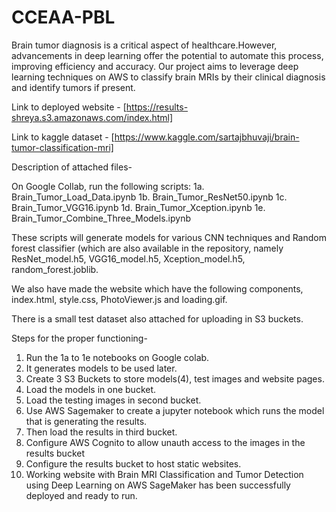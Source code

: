 # CCEAA-PBL
Brain tumor diagnosis is a critical aspect of healthcare.However, advancements in deep learning offer the potential to automate this process, improving efficiency and accuracy. Our project aims to leverage deep learning techniques on AWS to classify brain MRIs by their clinical diagnosis and identify tumors if present.

Link to deployed website - [https://results-shreya.s3.amazonaws.com/index.html]

Link to kaggle dataset -  [https://www.kaggle.com/sartajbhuvaji/brain-tumor-classification-mri]

Description of attached files-

On Google Collab, run the following scripts:
  1a. Brain_Tumor_Load_Data.ipynb
  1b. Brain_Tumor_ResNet50.ipynb
  1c. Brain_Tumor_VGG16.ipynb
  1d. Brain_Tumor_Xception.ipynb
  1e. Brain_Tumor_Combine_Three_Models.ipynb

These scripts will generate models for various CNN techniques and Random forest classifier (which are also available in the repository, namely ResNet_model.h5, VGG16_model.h5, Xception_model.h5, random_forest.joblib.

We also have made the website which have the following components, index.html, style.css, PhotoViewer.js and loading.gif.

There is a small test dataset also attached for uploading in S3 buckets.

Steps for the proper functioning-
1. Run the 1a to 1e notebooks on Google colab.
2. It generates models to be used later.
3. Create 3 S3 Buckets to store models(4), test images and website pages.
4. Load the models in one bucket.
5. Load the testing images in second bucket.
6. Use AWS Sagemaker to create a jupyter notebook which runs the model that is generating the results.
7. Then load the results in third bucket.
8. Configure AWS Cognito to allow unauth access to the images in the results bucket
9. Configure the results bucket to host static websites.
10. Working website with Brain MRI Classification and Tumor Detection using Deep Learning on AWS SageMaker has been successfully deployed and ready to run.
